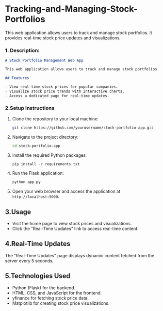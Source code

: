 # Tracking-and-Managing-Stock-Portfolios
This web application allows users to track and manage stock portfolios. It provides real-time stock price updates and visualizations.

### 1. Description:

```markdown
# Stock Portfolio Management Web App

This web application allows users to track and manage stock portfolios. It provides real-time stock price updates and visualizations.

## Features

- View real-time stock prices for popular companies.
- Visualize stock price trends with interactive charts.
- Access a dedicated page for real-time updates.
```

### 2.Setup Instructions

1. Clone the repository to your local machine:

   ```bash
   git clone https://github.com/yourusername/stock-portfolio-app.git
   ```

2. Navigate to the project directory:

   ```bash
   cd stock-portfolio-app
   ```

3. Install the required Python packages:

   ```bash
   pip install -r requirements.txt
   ```

4. Run the Flask application:

   ```bash
   python app.py
   ```

5. Open your web browser and access the application at `http://localhost:5000`.

## 3.Usage

- Visit the home page to view stock prices and visualizations.
- Click the "Real-Time Updates" link to access real-time content.

## 4.Real-Time Updates

The "Real-Time Updates" page displays dynamic content fetched from the server every 5 seconds.

## 5.Technologies Used

- Python (Flask) for the backend.
- HTML, CSS, and JavaScript for the frontend.
- yfinance for fetching stock price data.
- Matplotlib for creating stock price visualizations.

